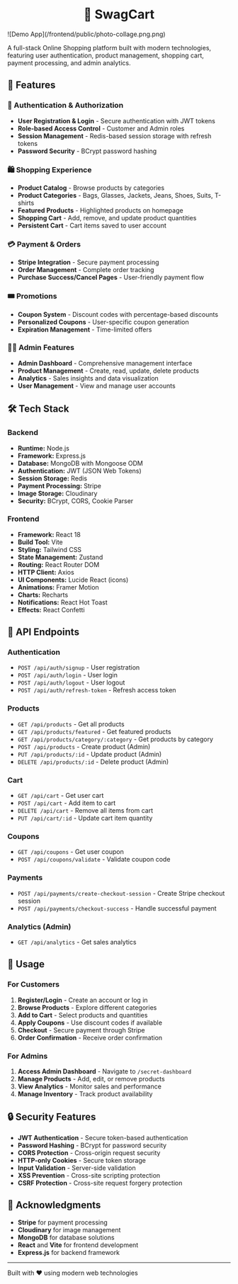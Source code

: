 ﻿<h1 align="center">🛒 SwagCart</h1>
![Demo App](/frontend/public/photo-collage.png.png)

A full-stack Online Shopping  platform built with modern technologies, featuring user authentication, product management, shopping cart, payment processing, and admin analytics.



## 🚀 Features

### 🔐 Authentication & Authorization
- **User Registration & Login** - Secure authentication with JWT tokens
- **Role-based Access Control** - Customer and Admin roles
- **Session Management** - Redis-based session storage with refresh tokens
- **Password Security** - BCrypt password hashing

### 🛍️ Shopping Experience
- **Product Catalog** - Browse products by categories
- **Product Categories** - Bags, Glasses, Jackets, Jeans, Shoes, Suits, T-shirts
- **Featured Products** - Highlighted products on homepage
- **Shopping Cart** - Add, remove, and update product quantities
- **Persistent Cart** - Cart items saved to user account

### 💳 Payment & Orders
- **Stripe Integration** - Secure payment processing
- **Order Management** - Complete order tracking
- **Purchase Success/Cancel Pages** - User-friendly payment flow

### 🎟️ Promotions
- **Coupon System** - Discount codes with percentage-based discounts
- **Personalized Coupons** - User-specific coupon generation
- **Expiration Management** - Time-limited offers

### 👨‍💼 Admin Features
- **Admin Dashboard** - Comprehensive management interface
- **Product Management** - Create, read, update, delete products
- **Analytics** - Sales insights and data visualization
- **User Management** - View and manage user accounts

## 🛠️ Tech Stack

### Backend
- **Runtime:** Node.js
- **Framework:** Express.js
- **Database:** MongoDB with Mongoose ODM
- **Authentication:** JWT (JSON Web Tokens)
- **Session Storage:** Redis
- **Payment Processing:** Stripe
- **Image Storage:** Cloudinary
- **Security:** BCrypt, CORS, Cookie Parser

### Frontend
- **Framework:** React 18
- **Build Tool:** Vite
- **Styling:** Tailwind CSS
- **State Management:** Zustand
- **Routing:** React Router DOM
- **HTTP Client:** Axios
- **UI Components:** Lucide React (icons)
- **Animations:** Framer Motion
- **Charts:** Recharts
- **Notifications:** React Hot Toast
- **Effects:** React Confetti

## 🔧 API Endpoints

### Authentication
- `POST /api/auth/signup` - User registration
- `POST /api/auth/login` - User login
- `POST /api/auth/logout` - User logout
- `POST /api/auth/refresh-token` - Refresh access token

### Products
- `GET /api/products` - Get all products
- `GET /api/products/featured` - Get featured products
- `GET /api/products/category/:category` - Get products by category
- `POST /api/products` - Create product (Admin)
- `PUT /api/products/:id` - Update product (Admin)
- `DELETE /api/products/:id` - Delete product (Admin)

### Cart
- `GET /api/cart` - Get user cart
- `POST /api/cart` - Add item to cart
- `DELETE /api/cart` - Remove all items from cart
- `PUT /api/cart/:id` - Update cart item quantity

### Coupons
- `GET /api/coupons` - Get user coupon
- `POST /api/coupons/validate` - Validate coupon code

### Payments
- `POST /api/payments/create-checkout-session` - Create Stripe checkout session
- `POST /api/payments/checkout-success` - Handle successful payment

### Analytics (Admin)
- `GET /api/analytics` - Get sales analytics

## 🎯 Usage

### For Customers
1. **Register/Login** - Create an account or log in
2. **Browse Products** - Explore different categories
3. **Add to Cart** - Select products and quantities
4. **Apply Coupons** - Use discount codes if available
5. **Checkout** - Secure payment through Stripe
6. **Order Confirmation** - Receive order confirmation

### For Admins
1. **Access Admin Dashboard** - Navigate to `/secret-dashboard`
2. **Manage Products** - Add, edit, or remove products
3. **View Analytics** - Monitor sales and performance
4. **Manage Inventory** - Track product availability

## 🔒 Security Features

- **JWT Authentication** - Secure token-based authentication
- **Password Hashing** - BCrypt for password security
- **CORS Protection** - Cross-origin request security
- **HTTP-only Cookies** - Secure token storage
- **Input Validation** - Server-side validation
- **XSS Prevention** - Cross-site scripting protection
- **CSRF Protection** - Cross-site request forgery protection



## 🙏 Acknowledgments

- **Stripe** for payment processing
- **Cloudinary** for image management
- **MongoDB** for database solutions
- **React** and **Vite** for frontend development
- **Express.js** for backend framework

---


Built with ❤️ using modern web technologies





